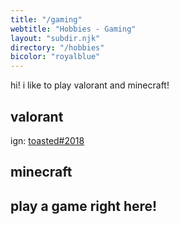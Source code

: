 ```yaml
---
title: "/gaming"
webtitle: "Hobbies - Gaming"
layout: "subdir.njk"
directory: "/hobbies"
bicolor: "royalblue"
---
```


hi! i like to play valorant and minecraft!

## valorant
ign: [toasted#2018]()

## minecraft

## play a game right here!